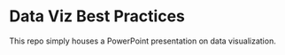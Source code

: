 # Data Viz Best Practices

This repo simply houses a PowerPoint presentation on data visualization. 
